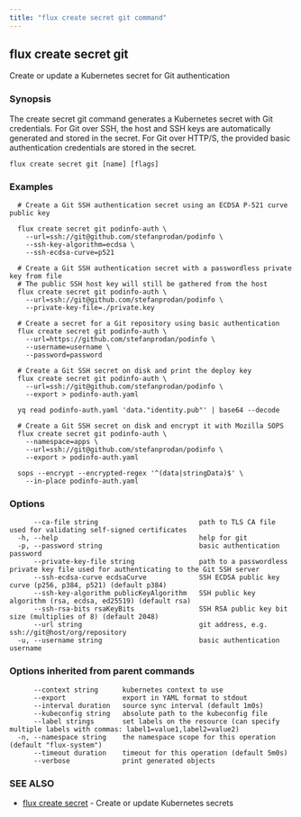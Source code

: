 ```yaml
---
title: "flux create secret git command"
---
```

## flux create secret git

Create or update a Kubernetes secret for Git authentication

### Synopsis

The create secret git command generates a Kubernetes secret with Git credentials.
For Git over SSH, the host and SSH keys are automatically generated and stored in the secret.
For Git over HTTP/S, the provided basic authentication credentials are stored in the secret.

```
flux create secret git [name] [flags]
```

### Examples

```
  # Create a Git SSH authentication secret using an ECDSA P-521 curve public key

  flux create secret git podinfo-auth \
    --url=ssh://git@github.com/stefanprodan/podinfo \
    --ssh-key-algorithm=ecdsa \
    --ssh-ecdsa-curve=p521

  # Create a Git SSH authentication secret with a passwordless private key from file
  # The public SSH host key will still be gathered from the host
  flux create secret git podinfo-auth \
    --url=ssh://git@github.com/stefanprodan/podinfo \
    --private-key-file=./private.key

  # Create a secret for a Git repository using basic authentication
  flux create secret git podinfo-auth \
    --url=https://github.com/stefanprodan/podinfo \
    --username=username \
    --password=password

  # Create a Git SSH secret on disk and print the deploy key
  flux create secret git podinfo-auth \
    --url=ssh://git@github.com/stefanprodan/podinfo \
    --export > podinfo-auth.yaml

  yq read podinfo-auth.yaml 'data."identity.pub"' | base64 --decode

  # Create a Git SSH secret on disk and encrypt it with Mozilla SOPS
  flux create secret git podinfo-auth \
    --namespace=apps \
    --url=ssh://git@github.com/stefanprodan/podinfo \
    --export > podinfo-auth.yaml

  sops --encrypt --encrypted-regex '^(data|stringData)$' \
    --in-place podinfo-auth.yaml
```

### Options

```
      --ca-file string                         path to TLS CA file used for validating self-signed certificates
  -h, --help                                   help for git
  -p, --password string                        basic authentication password
      --private-key-file string                path to a passwordless private key file used for authenticating to the Git SSH server
      --ssh-ecdsa-curve ecdsaCurve             SSH ECDSA public key curve (p256, p384, p521) (default p384)
      --ssh-key-algorithm publicKeyAlgorithm   SSH public key algorithm (rsa, ecdsa, ed25519) (default rsa)
      --ssh-rsa-bits rsaKeyBits                SSH RSA public key bit size (multiplies of 8) (default 2048)
      --url string                             git address, e.g. ssh://git@host/org/repository
  -u, --username string                        basic authentication username
```

### Options inherited from parent commands

```
      --context string      kubernetes context to use
      --export              export in YAML format to stdout
      --interval duration   source sync interval (default 1m0s)
      --kubeconfig string   absolute path to the kubeconfig file
      --label strings       set labels on the resource (can specify multiple labels with commas: label1=value1,label2=value2)
  -n, --namespace string    the namespace scope for this operation (default "flux-system")
      --timeout duration    timeout for this operation (default 5m0s)
      --verbose             print generated objects
```

### SEE ALSO

* [flux create secret](/cmd/flux_create_secret/)	 - Create or update Kubernetes secrets

